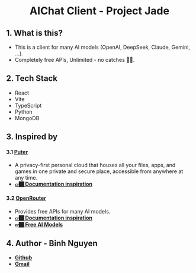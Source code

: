 <h1 style="text-align: center;"> AIChat Client - Project Jade </h1>

## 1. What is this?
- This is a client for many AI models (OpenAI, DeepSeek, Claude, Gemini, ...).
- Completely free APIs, Unlimited - no catches ✌🏾.

## 2. Tech Stack
- React
- Vite
- TypeScript
- Python
- MongoDB

## 3. Inspired by

#### 3.1 [Puter](https://github.com/heyPuter/puter/)
- A privacy-first personal cloud that houses all your files, apps, and games in one private and secure place, accessible from anywhere at any time.
- **[👉🏾 Documentation inspiration](https://developer.puter.com/tutorials/free-unlimited-openai-api/)**

#### 3.2 [OpenRouter](https://openrouter.ai/)
- Provides free APIs for many AI models.
- **[👉🏾 Documentation inspiration](https://openrouter.ai/docs/)**
- **[👉🏾 Free AI Models](https://openrouter.ai/models)**

## 4. Author - Binh Nguyen
- **[Github](https://github.com/binhnguyen00)**
- **[Gmail](mailto:jackjack2000.kahp@gmail.com)**